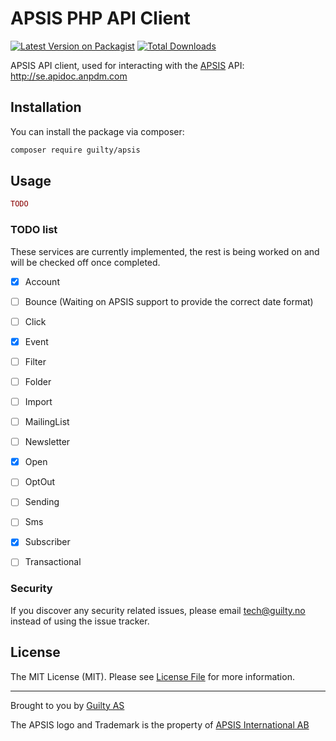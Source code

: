 # APSIS PHP API Client

[![Latest Version on Packagist](https://img.shields.io/packagist/v/guilty/apsis-api.svg?style=flat-square)](https://packagist.org/packages/guilty/apsis-api)
[![Total Downloads](https://img.shields.io/packagist/dt/guilty/apsis-api.svg?style=flat-square)](https://packagist.org/packages/guilty/apsis-api)


APSIS API client, used for interacting with the [APSIS](https://www.apsis.com/) API: http://se.apidoc.anpdm.com


## Installation

You can install the package via composer:

```bash
composer require guilty/apsis
```


## Usage

``` php
TODO
```

### TODO list
These services are currently implemented, the rest is being worked on and will be checked off once completed.

- [x] Account
- [ ] Bounce (Waiting on APSIS support to provide the correct date format)
- [ ] Click
- [x] Event
- [ ] Filter
- [ ] Folder
- [ ] Import
- [ ] MailingList
- [ ] Newsletter
- [x] Open
- [ ] OptOut
- [ ] Sending
- [ ] Sms
- [x] Subscriber
- [ ] Transactional


### Security

If you discover any security related issues, please email tech@guilty.no instead of using the issue tracker.


## License

The MIT License (MIT). Please see [License File](LICENSE.md) for more information.

--- 

Brought to you by [Guilty AS](https://guilty.no)

The APSIS logo and Trademark is the property of [APSIS International AB](https://www.apsis.com/)
